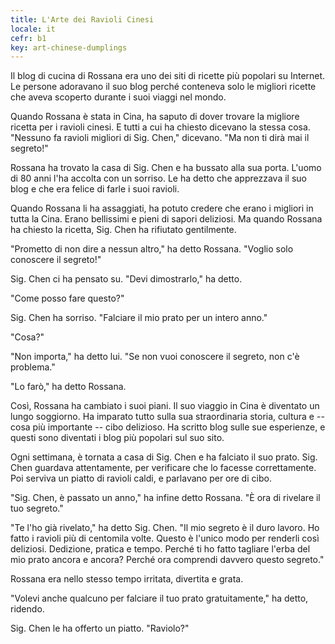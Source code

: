 ```yaml
---
title: L'Arte dei Ravioli Cinesi
locale: it
cefr: b1
key: art-chinese-dumplings
---
```


Il blog di cucina di Rossana era uno dei siti di ricette più popolari su Internet. Le persone adoravano il suo blog perché conteneva solo le migliori ricette che aveva scoperto durante i suoi viaggi nel mondo.

Quando Rossana è stata in Cina, ha saputo di dover trovare la migliore ricetta per i ravioli cinesi. E tutti a cui ha chiesto dicevano la stessa cosa. "Nessuno fa ravioli migliori di Sig. Chen," dicevano. "Ma non ti dirà mai il segreto!"

Rossana ha trovato la casa di Sig. Chen e ha bussato alla sua porta. L'uomo di 80 anni l'ha accolta con un sorriso. Le ha detto che apprezzava il suo blog e che era felice di farle i suoi ravioli.

Quando Rossana li ha assaggiati, ha potuto credere che erano i migliori in tutta la Cina. Erano bellissimi e pieni di sapori deliziosi. Ma quando Rossana ha chiesto la ricetta, Sig. Chen ha rifiutato gentilmente.

"Prometto di non dire a nessun altro," ha detto Rossana. "Voglio solo conoscere il segreto!"

Sig. Chen ci ha pensato su. "Devi dimostrarlo," ha detto.

"Come posso fare questo?"

Sig. Chen ha sorriso. "Falciare il mio prato per un intero anno."

"Cosa?"

"Non importa," ha detto lui. "Se non vuoi conoscere il segreto, non c'è problema."

"Lo farò," ha detto Rossana.

Così, Rossana ha cambiato i suoi piani. Il suo viaggio in Cina è diventato un lungo soggiorno. Ha imparato tutto sulla sua straordinaria storia, cultura e -- cosa più importante -- cibo delizioso. Ha scritto blog sulle sue esperienze, e questi sono diventati i blog più popolari sul suo sito.

Ogni settimana, è tornata a casa di Sig. Chen e ha falciato il suo prato. Sig. Chen guardava attentamente, per verificare che lo facesse correttamente. Poi serviva un piatto di ravioli caldi, e parlavano per ore di cibo.

"Sig. Chen, è passato un anno," ha infine detto Rossana. "È ora di rivelare il tuo segreto."

"Te l'ho già rivelato," ha detto Sig. Chen. "Il mio segreto è il duro lavoro. Ho fatto i ravioli più di centomila volte. Questo è l'unico modo per renderli così deliziosi. Dedizione, pratica e tempo. Perché ti ho fatto tagliare l'erba del mio prato ancora e ancora? Perché ora comprendi davvero questo segreto."

Rossana era nello stesso tempo irritata, divertita e grata.

"Volevi anche qualcuno per falciare il tuo prato gratuitamente," ha detto, ridendo.

Sig. Chen le ha offerto un piatto. "Raviolo?"
